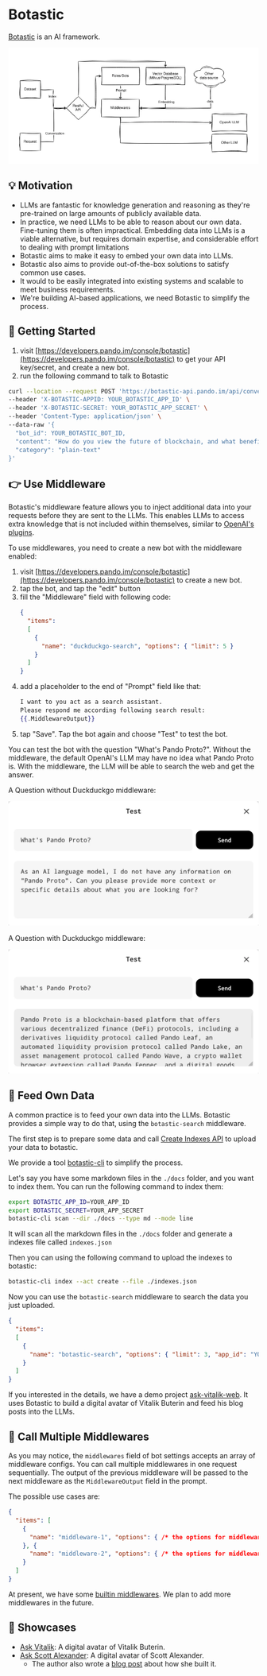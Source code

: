 # Botastic

[Botastic](https://github.com/pandodao/botastic) is an AI framework.

![Architecture](assets/botastic-arch.webp)

## 💡 Motivation

- LLMs are fantastic for knowledge generation and reasoning as they're pre-trained on large amounts of publicly available data.
- In practice, we need LLMs to be able to reason about our own data. Fine-tuning them is often impractical. Embedding data into LLMs is a viable alternative, but requires domain expertise, and considerable effort to dealing with prompt limitations
- Botastic aims to make it easy to embed your own data into LLMs.
- Botastic also aims to provide out-of-the-box solutions to satisfy common use cases.
- It would to be easily integrated into existing systems and scalable to meet business requirements.
- We're building AI-based applications, we need Botastic to simplify the process.

## 🏁 Getting Started

1. visit [https://developers.pando.im/console/botastic](https://developers.pando.im/console/botastic) to get your API key/secret, and create a new bot.
2. run the following command to talk to Botastic

```bash
curl --location --request POST 'https://botastic-api.pando.im/api/conversations/oneway' \
--header 'X-BOTASTIC-APPID: YOUR_BOTASTIC_APP_ID' \
--header 'X-BOTASTIC-SECRET: YOUR_BOTASTIC_APP_SECRET' \
--header 'Content-Type: application/json' \
--data-raw '{
  "bot_id": YOUR_BOTASTIC_BOT_ID,
  "content": "How do you view the future of blockchain, and what benefits does it have for human being? Respond as short as possible like a Zen Master.",
  "category": "plain-text"
}'
```

## 👉 Use Middleware

Botastic's middleware feature allows you to inject additional data into your requests before they are sent to the LLMs. This enables LLMs to access extra knowledge that is not included within themselves, similar to [OpenAI's plugins](https://openai.com/blog/chatgpt-plugins).

To use middlewares, you need to create a new bot with the middleware enabled:

1. visit [https://developers.pando.im/console/botastic](https://developers.pando.im/console/botastic) to create a new bot.
2. tap the bot, and tap the "edit" button
3. fill the "Middleware" field with following code:
    ```json
    {
      "items": 
      [
        {
          "name": "duckduckgo-search", "options": { "limit": 5 }
        }
      ]
    }
    ```
4. add a placeholder to the end of "Prompt" field like that:
    ```handlebars
    I want to you act as a search assistant. 
    Please respond me according following search result:
    {{.MiddlewareOutput}}
    ```
5. tap "Save". Tap the bot again and choose "Test" to test the bot.

You can test the bot with the question "What's Pando Proto?". Without the middleware, the default OpenAI's LLM may have no idea what Pando Proto is. With the middleware, the LLM will be able to search the web and get the answer.

A Question without Duckduckgo middleware:

![without middleware](./assets/botastic-test-without-middleware.webp)

A Question with Duckduckgo middleware:

![with middleware](assets/botastic-test-with-middleware.webp)

## 🍲 Feed Own Data

A common practice is to feed your own data into the LLMs. Botastic provides a simple way to do that, using the `botastic-search` middleware.

The first step is to prepare some data and call [Create Indexes API](../../references/botastic/api#create-indexes) to upload your data to botastic.

We provide a tool [botastic-cli](https://github.com/pandodao/botastic-cli) to simplify the process. 

Let's say you have some markdown files in the `./docs` folder, and you want to index them. You can run the following command to index them:

```bash
export BOTASTIC_APP_ID=YOUR_APP_ID
export BOTASTIC_SECRET=YOUR_APP_SECRET
botastic-cli scan --dir ./docs --type md --mode line
```

It will scan all the markdown files in the `./docs` folder and generate a indexes file called `indexes.json`

Then you can using the following command to upload the indexes to botastic:

```bash
botastic-cli index --act create --file ./indexes.json
```

Now you can use the `botastic-search` middleware to search the data you just uploaded.

```json
{
  "items": 
  [
    {
      "name": "botastic-search", "options": { "limit": 3, "app_id": "YOUR_APP_ID" }
    }
  ]
}
```

If you interested in the details, we have a demo project [ask-vitalik-web](https://github.com/pandodao/ask-vitalik-web/). It uses Botastic to build a digital avatar of Vitalik Buterin and feed his blog posts into the LLMs.

## 🤝 Call Multiple Middlewares

As you may notice, the `middlewares` field of bot settings accepts an array of middleware configs. You can call multiple middlewares in one request sequentially. The output of the previous middleware will be passed to the next middleware as the `MiddlewareOutput` field in the prompt.

The possible use cases are:

```json
{
  "items": [
    {
      "name": "middleware-1", "options": { /* the options for middleware 1... */ }
    }, {
      "name": "middleware-2", "options": { /* the options for middleware 2... */ }
    }
  ]
}
```

At present, we have some [builtin middlewares](../../docs/references/botastic/middleware.md). We plan to add more middlewares in the future.

## 🌟 Showcases

- [Ask Vitalik](https://ask-vitalik.xingchi.dev): A digital avatar of Vitalik Buterin.
- [Ask Scott Alexander](https://ask-scott.pages.dev/): A digital avatar of Scott Alexander.
  - The author also wrote a [blog post](https://fayezheng.hashnode.dev/effortlessly-develop-custom-chatbots-a-code-light-approach) about how she built it.
 